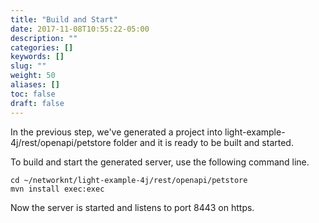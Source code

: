 ```yaml
---
title: "Build and Start"
date: 2017-11-08T10:55:22-05:00
description: ""
categories: []
keywords: []
slug: ""
weight: 50
aliases: []
toc: false
draft: false
---
```


In the previous step, we've generated a project into light-example-4j/rest/openapi/petstore folder
and it is ready to be built and started. 


To build and start the generated server, use the following command line.

```
cd ~/networknt/light-example-4j/rest/openapi/petstore
mvn install exec:exec
```

Now the server is started and listens to port 8443 on https. 

 
